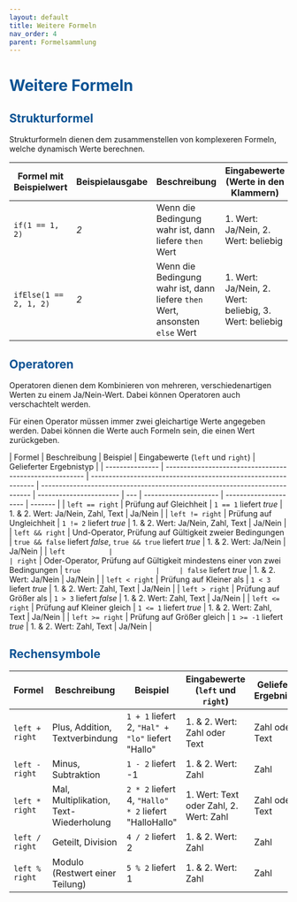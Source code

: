 ```yaml
---
layout: default
title: Weitere Formeln
nav_order: 4
parent: Formelsammlung
---
```


# <span style="color:#0b5394">**Weitere Formeln**</span>

## <span style="color:#0b5394">**Strukturformel**</span>

Strukturformeln dienen dem zusammenstellen von komplexeren Formeln, welche dynamisch Werte berechnen.

| Formel mit Beispielwert | Beispielausgabe | Beschreibung                                                                 | Eingabewerte (Werte in den Klammern)                   |
| ----------------------- | --------------- | ---------------------------------------------------------------------------- | ------------------------------------------------------ |
| `if(1 == 1, 2)`         | _2_             | Wenn die Bedingung wahr ist, dann liefere `then` Wert                        | 1. Wert: Ja/Nein, 2. Wert: beliebig                    |
| `ifElse(1 == 2, 1, 2)`  | _2_             | Wenn die Bedingung wahr ist, dann liefere `then` Wert, ansonsten `else` Wert | 1. Wert: Ja/Nein, 2. Wert: beliebig, 3. Wert: beliebig |

## <span style="color:#0b5394">**Operatoren**</span>

Operatoren dienen dem Kombinieren von mehreren, verschiedenartigen Werten zu einem Ja/Nein-Wert. Dabei können Operatoren auch verschachtelt werden.

Für einen Operator müssen immer zwei gleichartige Werte angegeben werden. Dabei können die Werte auch Formeln sein, die einen Wert zurückgeben.

| Formel          | Beschreibung                                            | Beispiel                                                       | Eingabewerte (`left` und `right`)                                           | Gelieferter Ergebnistyp |
| --------------- | ------------------------------------------------------- | -------------------------------------------------------------- | --------------------------------------------------------------------------- | ----------------------- | --- | --------------------- | --------------------- | ------- |
| `left == right` | Prüfung auf Gleichheit                                  | `1 == 1` liefert _true_                                        | 1. & 2. Wert: Ja/Nein, Zahl, Text                                           | Ja/Nein                 |
| `left != right` | Prüfung auf Ungleichheit                                | `1 != 2` liefert _true_                                        | 1. & 2. Wert: Ja/Nein, Zahl, Text                                           | Ja/Nein                 |
| `left && right` | Und-Operator, Prüfung auf Gültigkeit zweier Bedingungen | `true && false` liefert _false_, `true && true` liefert _true_ | 1. & 2. Wert: Ja/Nein                                                       | Ja/Nein                 |
| `left           |                                                         | right`                                                         | Oder-Operator, Prüfung auf Gültigkeit mindestens einer von zwei Bedingungen | `true                   |     | false` liefert _true_ | 1. & 2. Wert: Ja/Nein | Ja/Nein |
| `left < right`  | Prüfung auf Kleiner als                                 | `1 < 3` liefert _true_                                         | 1. & 2. Wert: Zahl, Text                                                    | Ja/Nein                 |
| `left > right`  | Prüfung auf Größer als                                  | `1 > 3` liefert _false_                                        | 1. & 2. Wert: Zahl, Text                                                    | Ja/Nein                 |
| `left <= right` | Prüfung auf Kleiner gleich                              | `1 <= 1` liefert _true_                                        | 1. & 2. Wert: Zahl, Text                                                    | Ja/Nein                 |
| `left >= right` | Prüfung auf Größer gleich                               | `1 >= -1` liefert _true_                                       | 1. & 2. Wert: Zahl, Text                                                    | Ja/Nein                 |

## <span style="color:#0b5394">**Rechensymbole**</span>

| Formel         | Beschreibung                           | Beispiel                                              | Eingabewerte (`left` und `right`)      | Gelieferter Ergebnistyp |
| -------------- | -------------------------------------- | ----------------------------------------------------- | -------------------------------------- | ----------------------- |
| `left + right` | Plus, Addition, Textverbindung         | `1 + 1` liefert 2, `"Hal" + "lo"` liefert "Hallo"     | 1. & 2. Wert: Zahl oder Text           | Zahl oder Text          |
| `left - right` | Minus, Subtraktion                     | `1 - 2` liefert -1                                    | 1. & 2. Wert: Zahl                     | Zahl                    |
| `left * right` | Mal, Multiplikation, Text-Wiederholung | `2 * 2` liefert 4, `"Hallo" * 2` liefert "HalloHallo" | 1. Wert: Text oder Zahl, 2. Wert: Zahl | Zahl oder Text          |
| `left / right` | Geteilt, Division                      | `4 / 2` liefert 2                                     | 1. & 2. Wert: Zahl                     | Zahl                    |
| `left % right` | Modulo (Restwert einer Teilung)        | `5 % 2` liefert 1                                     | 1. & 2. Wert: Zahl                     | Zahl                    |
